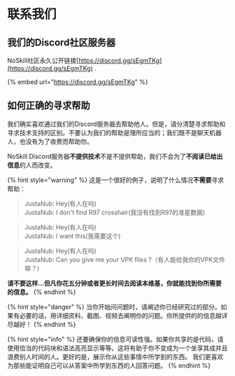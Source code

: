 # 联系我们

## 我们的Discord社区服务器

NoSkill社区永久公开链接[https://discord.gg/sEgmTKg](https://discord.gg/sEgmTKg) .

{% embed url="https://discord.gg/sEgmTKg" %}

## 如何正确的寻求帮助

我们确实喜欢通过我们的Discord服务器去帮助他人。但是，请分清楚寻求帮助和寻求技术支持的区别。不要认为我们的帮助是理所应当的；我们既不是聊天机器人，也没有为了收费而帮助你。

NoSkill Discord服务器**不提供技术**不是不提供帮助，我们不会为了**不阅读已给出信息**的人而改变。 

{% hint style="warning" %}
这是一个很好的例子，说明了什么情况**不需要**寻求帮助：

> JustaNub: Hey\(有人在吗\)  
> JustaNub: I don't find R97 crosshair\(我没有找到R97的准星数据\)

> JustaNub: Hey\(有人在吗\)  
> JustaNub: I want this\(我需要这个\)

> JustaNub: Hey\(有人在吗\)  
> JustaNub: Can you give me your VPK files ?（有人能给我你的VPK文件嘛？）

**请不要这样...但凡你花五分钟或者更长时间去阅读本维基，你就能找到你所需要的信息。** 
{% endhint %}

{% hint style="danger" %}
当你开始问问题时，请阐述你已经研究过的部分。如果有必要的话，用详细资料、截图、视频去阐明你的问题。你所提供的的信息越详尽越好！
{% endhint %}

{% hint style="info" %}
还要确保你的信息可读性强。如果你共享的是代码，请使用恰当的代码块和语法高亮显示等等。这将有助于你不变成为一个坐享其成并且浪费别人时间的人。更好的是，展示你从这些事情中所学到的东西。 我们更喜欢为那些能证明自己可以从答案中所学到东西的人回答问题。
{% endhint %}

